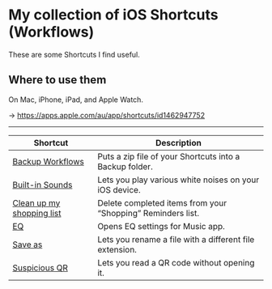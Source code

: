 # My collection of iOS Shortcuts (Workflows)
These are some Shortcuts I find useful.

## Where to use them
On Mac, iPhone, iPad, and Apple Watch.

→ https://apps.apple.com/au/app/shortcuts/id1462947752

---

| Shortcut                    | Description                                                 |
|-----------------------------|-------------------------------------------------------------|
| [Backup Workflows]          | Puts a zip file of your Shortcuts into a Backup folder.     |
| [Built-in Sounds]           | Lets you play various white noises on your iOS device.      |
| [Clean up my shopping list] | Delete completed items from your “Shopping” Reminders list. |
| [EQ]                        | Opens EQ settings for Music app.                            |
| [Save as]                   | Lets you rename a file with a different file extension.     |
| [Suspicious QR]             | Lets you read a QR code without opening it.                 |

[Backup Workflows]: shortcuts/Backup%Workflows.shortcut
[Built-in Sounds]: shortcuts/Built-in%20Sounds.shortcut
[Clean up my shopping list]: shortcuts/Clean%20up%my%20shopping%list.shortcut
[EQ]: shortcuts/EQ.shortcut
[Save as]: shortcuts/Save%20as.shortcut
[Suspicious QR]: shortcuts/Suspicious%20QR.shortcut

